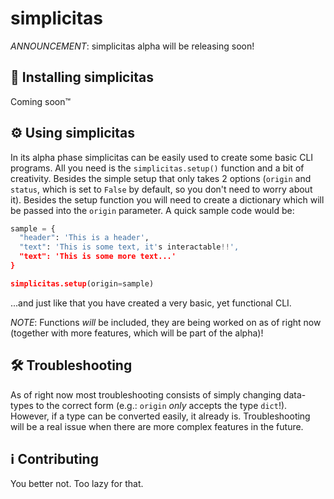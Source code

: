 # simplicitas
*ANNOUNCEMENT*: simplicitas alpha will be releasing soon!
## 📨 Installing simplicitas
Coming soon:tm:

## ⚙️ Using simplicitas
In its alpha phase simplicitas can be easily used to create some basic CLI programs. All you need is the `simplicitas.setup()` function and a bit of creativity. Besides the simple setup that only takes 2 options (`origin` and `status`, which is set to `False` by default, so you don't need to worry about it). Besides the setup function you will need to create a dictionary which will be passed into the `origin` parameter. A quick sample code would be:
```python
sample = {
  "header": 'This is a header',
  "text": 'This is some text, it's interactable!!',
  "text": 'This is some more text...'
}

simplicitas.setup(origin=sample)
```
...and just like that you have created a very basic, yet functional CLI. 

*NOTE*: Functions *will* be included, they are being worked on as of right now (together with more features, which will be part of the alpha)!

## 🛠️ Troubleshooting
As of right now most troubleshooting consists of simply changing data-types to the correct form (e.g.: `origin` *only* accepts the type `dict`!). However, if a type can be converted easily, it already is. Troubleshooting will be a real issue when there are more complex features in the future.

## ℹ️ Contributing
You better not. Too lazy for that.
